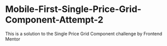 # Mobile-First-Single-Price-Grid-Component-Attempt-2
This is a solution to the Single Price Grid Component challenge by Frontend Mentor
